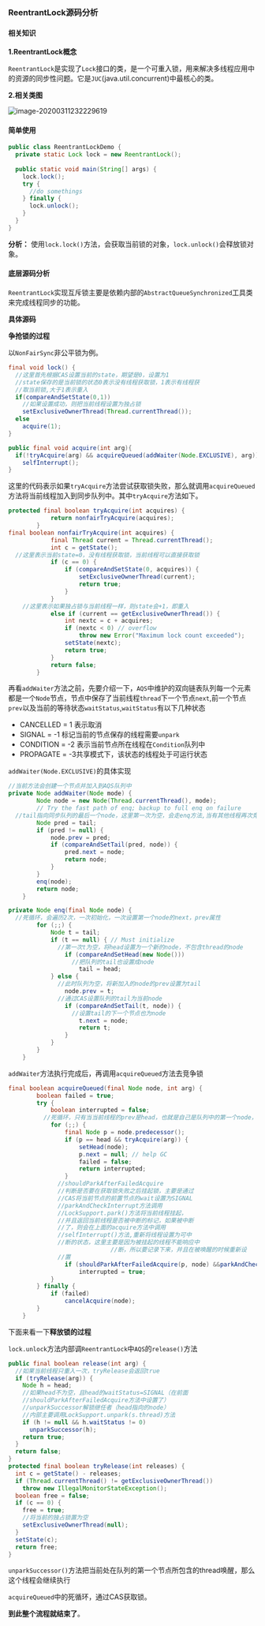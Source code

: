 ### ReentrantLock源码分析

#### 相关知识

**1.ReentrantLock概念**

`ReentrantLock`是实现了`Lock`接口的类，是一个可重入锁，用来解决多线程应用中的资源的同步性问题。它是`JUC`(java.util.concurrent)中最核心的类。

**2.相关类图**

![image-20200311232229619](/Users/yangf/Personal/Note/Resources/image-20200311232229619.png)

#### 简单使用

```java
public class ReentrantLockDemo {
  private static Lock lock = new ReentrantLock();
  
  public static void main(String[] args) {
    lock.lock();
    try {
      //do somethings
    } finally {
      lock.unlock();
    }
  }
}
```

**分析：** 使用`lock.lock()`方法，会获取当前锁的对象，`lock.unlock()`会释放锁对象。



#### 底层源码分析

`ReentrantLock`实现互斥锁主要是依赖内部的`AbstractQueueSynchronized`工具类来完成线程同步的功能。

**具体源码**



**争抢锁的过程**

以`NonFairSync`非公平锁为例。

```java
final void lock() {
  //这里首先根据CAS设置当前的state，期望是0，设置为1
  //state保存的是当前锁的状态0表示没有线程获取锁，1表示有线程获
  //取当前锁,大于1表示重入
  if(compareAndSetState(0,1))
    //如果设置成功，则把当前线程设置为独占锁
    setExclusiveOwnerThread(Thread.currentThread());
  else 
    acquire(1);
}

```



```java
public final void acquire(int arg){
  if(!tryAcquire(arg) && acquireQueued(addWaiter(Node.EXCLUSIVE), arg)) 
    selfInterrupt();
}
```

这里的代码表示如果`tryAcquire`方法尝试获取锁失败，那么就调用`acquireQueued`方法将当前线程加入到同步队列中。其中`tryAcquire`方法如下。



```java
protected final boolean tryAcquire(int acquires) {
            return nonfairTryAcquire(acquires);
        }
final boolean nonfairTryAcquire(int acquires) {
            final Thread current = Thread.currentThread();
            int c = getState();
  //这里表示当前state=0，没有线程获取锁，当前线程可以直接获取锁
            if (c == 0) {
                if (compareAndSetState(0, acquires)) {
                    setExclusiveOwnerThread(current);
                    return true;
                }
            }
  	//这里表示如果独占锁与当前线程一样，则state会+1，即重入
            else if (current == getExclusiveOwnerThread()) {
                int nextc = c + acquires;
                if (nextc < 0) // overflow
                    throw new Error("Maximum lock count exceeded");
                setState(nextc);
                return true;
            }
            return false;
        }
```



再看`addWaiter`方法之前，先要介绍一下，`AQS`中维护的双向链表队列每一个元素都是一个`Node`节点，节点中保存了当前线程`thread`下一个节点`next`,前一个节点`prev`以及当前的等待状态`waitStatus`,`waitStatus`有以下几种状态

- CANCELLED = 1 表示取消
- SIGNAL = -1 标记当前的节点保存的线程需要`unpark`
- CONDITION = -2 表示当前节点所在线程在`Condition`队列中
- PROPAGATE = -3共享模式下，该状态的线程处于可运行状态

`addWaiter(Node.EXCLUSIVE)`的具体实现

```java
//当前方法会创建一个节点并加入到AQS队列中
private Node addWaiter(Node mode) {
        Node node = new Node(Thread.currentThread(), mode);
        // Try the fast path of enq; backup to full enq on failure
  //tail指向同步队列的最后一个node，这里第一次为空，会走enq方法,当有其他线程再次竞争锁的时候，会通过下面的代码添加到队列中，并且更新tail为新的node
        Node pred = tail;
        if (pred != null) {
            node.prev = pred;
            if (compareAndSetTail(pred, node)) {
                pred.next = node;
                return node;
            }
        }
        enq(node);
        return node;
    }
```

```java
private Node enq(final Node node) {
  //死循环，会遍历2次，一次初始化，一次设置第一个node的next，prev属性
        for (;;) {
            Node t = tail;
            if (t == null) { // Must initialize
              //第一次t为空，将head设置为一个新的node，不包含thread的node
                if (compareAndSetHead(new Node()))
                  //把队列的tail也设置成node
                    tail = head;
            } else {
              //此时队列为空，将新加入的node的prev设置为tail
                node.prev = t;
              //通过CAS设置队列的tail为当前node
                if (compareAndSetTail(t, node)) {
                  //设置tail的下一个节点也为node
                    t.next = node;
                    return t;
                }
            }
        }
    }
```



`addWaiter`方法执行完成后，再调用`acquireQueued`方法去竞争锁

```java
final boolean acquireQueued(final Node node, int arg) {
        boolean failed = true;
        try {
            boolean interrupted = false;
          //死循环，只有当当前线程的prev是head，也就是自己是队列中的第一个node，且争抢到锁之后才会退出
            for (;;) {
                final Node p = node.predecessor();
                if (p == head && tryAcquire(arg)) {
                    setHead(node);
                    p.next = null; // help GC
                    failed = false;
                    return interrupted;
                }
              //shouldParkAfterFailedAcquire
              //判断是否要在获取锁失败之后挂起锁，主要是通过
              //CAS将当前节点的前置节点的wait设置为SIGNAL
              //parkAndCheckInterrupt方法调用
              //LockSupport.park()方法将当前线程挂起，
              //并且返回当前线程是否被中断的标记，如果被中断
              //了，则会在上面的acquire方法中调用
              //selfInterrupt()方法,重新将线程设置为可中
              //断的状态，这里主要是因为被挂起的线程不能响应中
							 //断，所以要记录下来，并且在被唤醒的时候重新设
              //置
                if (shouldParkAfterFailedAcquire(p, node) &&parkAndCheckInterrupt())
                    interrupted = true;
            }
        } finally {
            if (failed)
                cancelAcquire(node);
        }
    }
```



下面来看一下**释放锁的过程**

`lock.unlock`方法内部调`ReentrantLock`中`AQS`的`release()`方法

```java
public final boolean release(int arg) {
  //如果当前线程只重入一次，tryRelease会返回true
  if (tryRelease(arg)) {
    Node h = head;
    //如果head不为空，且head的waitStatus=SIGNAL（在前面
    //shouldParkAfterFailedAcquire方法中设置了）
    //unparkSuccessor解锁继任者（head指向的node）
    //内部主要调用LockSupport.unpark(s.thread)方法
    if (h != null && h.waitStatus != 0)
      unparkSuccessor(h);
    return true;
  }
  return false;
}
protected final boolean tryRelease(int releases) {
  int c = getState() - releases;
  if (Thread.currentThread() != getExclusiveOwnerThread())
    throw new IllegalMonitorStateException();
  boolean free = false;
  if (c == 0) {
    free = true;
    //将当前的独占锁置为空
    setExclusiveOwnerThread(null);
  }
  setState(c);
  return free;
}


```



`unparkSuccessor()`方法把当前处在队列的第一个节点所包含的thread唤醒，那么这个线程会继续执行

`acquireQueued`中的死循环，通过CAS获取锁。



**到此整个流程就结束了**。

